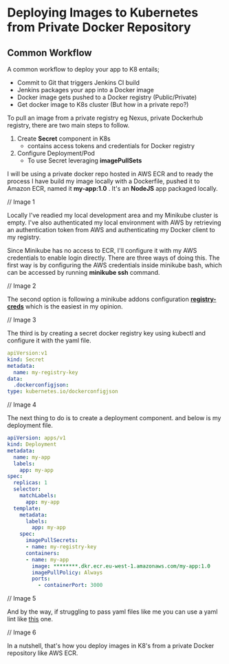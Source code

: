 # Deploying Images to Kubernetes from Private Docker Repository

## Common Workflow

A common workflow to deploy your app to K8 entails;

* Commit to Git that triggers Jenkins CI build
* Jenkins packages your app into a Docker image
* Docker image gets pushed to a Docker registry (Public/Private)
* Get docker image to K8s cluster (But how in a private repo?)

To pull an image from a private registry eg Nexus, private Dockerhub registry, there are two main steps to follow.

1. Create **Secret** component in K8s
   * contains access tokens and credentials for Docker registry
2. Configure Deployment/Pod
   * To use Secret leveraging **imagePullSets**

I will be using a private docker repo hosted in AWS ECR and to ready the process I have build my image locally with a Dockerfile, pushed it to Amazon ECR, named it **my-app:1.0** . It's an **NodeJS** app packaged locally.

// Image 1

Locally I've readied my local development area and my Minikube cluster is empty. I've also authenticated my local environment with AWS by retrieving an authentication token from AWS and authenticating my Docker client to my registry.

Since Minikube has no access to ECR, I'll configure it with my AWS credentials to enable login directly. There are three ways of doing this. The first way is by configuring the AWS credentials inside minikube bash, which can be accessed by running **minikube ssh** command. 

// Image 2

The second option is following a minikube addons configuration **[registry-creds](https://minikube.sigs.k8s.io/docs/tutorials/configuring_creds_for_aws_ecr/)** which is the easiest in my opinion.

// Image 3

The third is by creating a secret docker registry key using kubectl and configure it with the yaml file.

```yml
apiVersion:v1
kind: Secret
metadata:
  name: my-registry-key
data:
  .dockerconfigjson:
type: kubernetes.io/dockerconfigjson
```

// Image 4

The next thing to do is to create a deployment component. and below is my deployment file.

```yml
apiVersion: apps/v1
kind: Deployment
metadata:
  name: my-app
  labels:
    app: my-app
spec:
  replicas: 1
  selector:
    matchLabels:
      app: my-app
  template:
    metadata:
      labels:
        app: my-app
    spec:
      imagePullSecrets:
      - name: my-registry-key
      containers:
      - name: my-app
        image: ********.dkr.ecr.eu-west-1.amazonaws.com/my-app:1.0
        imagePullPolicy: Always
        ports:
          - containerPort: 3000
```

// Image 5

And by the way, if struggling to pass yaml files like me you can use a yaml lint like [this](http://www.yamllint.com/) one.

// Image 6

In a nutshell, that's how you deploy images in K8's from a private Docker repository like AWS ECR.